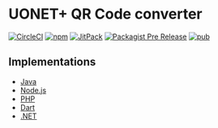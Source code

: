 # UONET+ QR Code converter

[![CircleCI](https://img.shields.io/circleci/project/github/wulkanowy/qr/master.svg?style=for-the-badge)](https://circleci.com/gh/wulkanowy/qr)
[![npm](https://img.shields.io/npm/v/@wulkanowy/qr-node.svg?style=for-the-badge)](https://www.npmjs.com/package/@wulkanowy/qr-node)
[![JitPack](https://img.shields.io/jitpack/v/wulkanowy/qr.svg?style=for-the-badge)](https://jitpack.io/#wulkanowy/qr)
[![Packagist Pre Release](https://img.shields.io/packagist/vpre/wulkanowy/qr.svg?style=for-the-badge)](https://packagist.org/packages/wulkanowy/qr)
[![pub](https://img.shields.io/pub/v/uonet_qr.svg?style=for-the-badge)](https://pub.dev/packages/uonet_qr)

## Implementations

- [Java](https://github.com/wulkanowy/qr/tree/master/jvm)
- [Node.js](https://github.com/wulkanowy/qr/tree/master/node)
- [PHP](https://github.com/wulkanowy/qr/tree/master/php)
- [Dart](https://github.com/wulkanowy/qr/tree/master/dart)
- [.NET](https://github.com/wulkanowy/qr/tree/master/dotnet)
